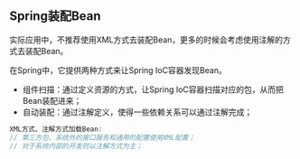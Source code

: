 ## Spring装配Bean

实际应用中，不推荐使用XML方式去装配Bean，更多的时候会考虑使用注解的方式去装配Bean。

在Spring中，它提供两种方式来让Spring IoC容器发现Bean。

* 组件扫描：通过定义资源的方式，让Spring IoC容器扫描对应的包，从而把Bean装配进来；
* 自动装配：通过注解定义，使得一些依赖关系可以通过注解完成；

```java
XML方式、注解方式加载Bean:
// 第三方包、系统外的接口服务和通用的配置使用XML配置；
// 对于系统内部的开发则以注解方式为主；
```

